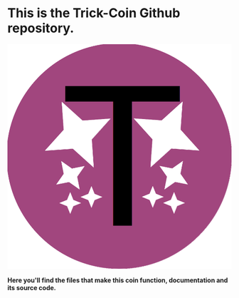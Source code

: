 # This is the Trick-Coin Github repository.
![](https://raw.githubusercontent.com/DevMa7e1/Trick-Coin/main/Trick.png)

**Here you'll find the files that make this coin function, documentation and its source code.**
